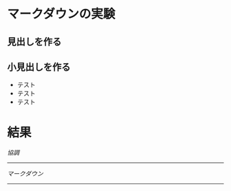 # マークダウンの実験
## 見出しを作る
## 小見出しを作る
* テスト
* テスト
* テスト

# 結果

*協調*
______________
*マークダウン*
**************
